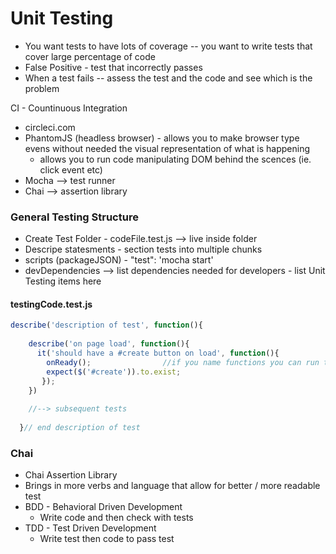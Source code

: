 Unit Testing
===

 - You want tests to have lots of coverage -- you want to write tests that cover large percentage of code 
 - False Positive - test that incorrectly passes
 - When a test fails -- assess the test and the code and see which is the problem

CI - Countinuous Integration
  - circleci.com
  - PhantomJS (headless browser) - allows you to make browser type evens without needed the visual representation of what is happening
    - allows you to run code manipulating DOM behind the scences (ie. click event etc)
  - Mocha --> test runner
  - Chai --> assertion library
  

### General Testing Structure
  - Create Test Folder - codeFile.test.js --> live inside folder
  - Descripe statesments - section tests into multiple chunks
  - scripts (packageJSON) - "test": 'mocha start'
  - devDependencies --> list dependencies needed for developers - list Unit Testing items here

#### testingCode.test.js
```javascript
describe('description of test', function(){
    
    describe('on page load', function(){
      it('should have a #create button on load', function(){
        onReady();                //if you name functions you can run tests on them - you cannot if they are all nested
        expect($('#create')).to.exist;
       });
    })
    
    //--> subsequent tests 
   
  }// end description of test
```

### Chai
 - Chai Assertion Library 
 - Brings in more verbs and language that allow for better / more readable test
 - BDD - Behavioral Driven Development
   - Write code and then check with tests
 - TDD - Test Driven Development
   - Write test then code to pass test

